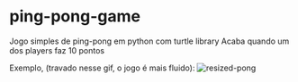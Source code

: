 # ping-pong-game
Jogo simples de ping-pong em python com turtle library
Acaba quando um dos players faz 10 pontos

Exemplo, (travado nesse gif, o jogo é mais fluido):
![resized-pong](https://user-images.githubusercontent.com/47726855/97144408-24a56980-1743-11eb-95f3-dba5f1f80325.gif)

